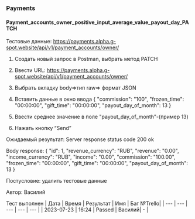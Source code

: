 ### Payments
#### Payment_accounts_owner_positive_input_average_value_payout_day_PATCH

Тестовые данные: https://payments.alpha.g-spot.website/api/v1/payment_accounts/owner/


1. Создать новый запрос в Postman, выбрать метод PATCH

2. Ввести URL: https://payments.alpha.g-spot.website/api/v1/payment_accounts/owner/

3. Выбрать вкладку body=>тип raw=> формат JSON

4. Вставить данные в окно ввода
{
  "commission": "100",
  "frozen_time": "00:00:00",
  "gift_time": "00:00:00",
  "payout_day_of_month": 13
}

5. Ввести среднее значение в поле "payout_day_of_month"-(пример 13)

6. Нажать кнопку “Send”

Ожидаемый результат: Server response status code 200 ok

Body response:
{
    "id": 1,
    "revenue_currency": "RUB",
    "revenue": "0.00",
    "income_currency": "RUB",
    "income": "0.00",
    "commission": "100.00",
    "frozen_time": "00:00:00",
    "gift_time": "00:00:00",
    "payout_day_of_month": 13
}

Постусловие: удалить тестовые данные

Автор: Василий

Тест выполнен
|     Дата    | Время | Результат |   Имя  | Баг №Trello|
|     ---     |  ---  |    ---    |   ---  |    ---     |
|  2023-07-23 | 16:24 |   Passed  | Василий|     -      | 